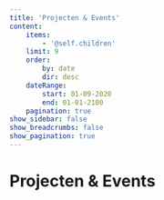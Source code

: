 ```yaml
---
title: 'Projecten & Events'
content:
    items:
        - '@self.children'
    limit: 9
    order:
        by: date
        dir: desc
    dateRange:
        start: 01-09-2020
        end: 01-01-2100
    pagination: true
show_sidebar: false
show_breadcrumbs: false
show_pagination: true
---
```


# Projecten & Events
